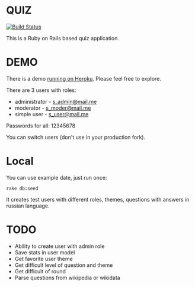 # QUIZ
[![Build Status](https://travis-ci.org/NILID/quiz.svg?branch=main)](https://travis-ci.org/NILID/quiz)

This is a Ruby on Rails based quiz application.

# DEMO
There is a demo  [running on Heroku](https://quizavr.herokuapp.com/). Please feel free to explore.

There are 3 users with roles:
* administrator - s_admin@mail.me
* moderator     - s_moder@mail.me
* simple user   - s_user@mail.me

Passwords for all: 12345678

You can switch users (don't use in your production fork).

# Local
You can use example date, just run once:

    rake db:seed

It creates test users with different roles, themes, questions with answers in russian language.

# TODO
* Ability to create user with admin role
* Save stats in user model
* Get favorite user theme
* Get difficult level of question and theme
* Get difficult of round
* Parse questions from wikipedia or wikidata